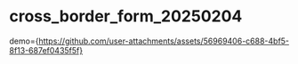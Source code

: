 # cross_border_form_20250204

demo={https://github.com/user-attachments/assets/56969406-c688-4bf5-8f13-687ef0435f5f}

